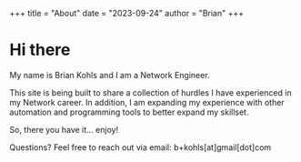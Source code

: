 +++
title = "About"
date = "2023-09-24"
author = "Brian"
+++

# Hi there

My name is Brian Kohls and I am a Network Engineer.

This site is being built to share a collection of hurdles I have experienced in my Network career. In addition, I am expanding my experience with other automation and programming tools to better expand my skillset.

So, there you have it... enjoy!

Questions? Feel free to reach out via email: b+kohls[at]gmail[dot]com